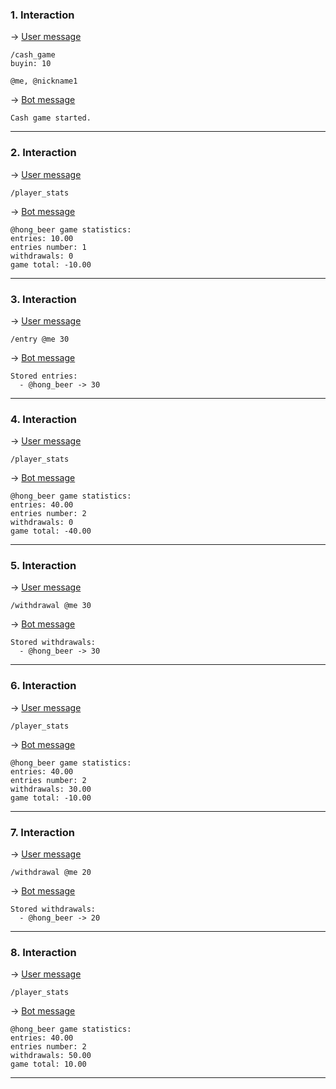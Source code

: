 ### 1. Interaction

&rarr; <ins>User message</ins>

```
/cash_game
buyin: 10

@me, @nickname1 
```

&rarr; <ins>Bot message</ins>

``` 
Cash game started. 
``` 
___

### 2. Interaction

&rarr; <ins>User message</ins>

```
/player_stats 
```

&rarr; <ins>Bot message</ins>

``` 
@hong_beer game statistics:
entries: 10.00
entries number: 1
withdrawals: 0
game total: -10.00 
``` 
___

### 3. Interaction

&rarr; <ins>User message</ins>

```
/entry @me 30 
```

&rarr; <ins>Bot message</ins>

``` 
Stored entries: 
  - @hong_beer -> 30 
``` 
___

### 4. Interaction

&rarr; <ins>User message</ins>

```
/player_stats 
```

&rarr; <ins>Bot message</ins>

``` 
@hong_beer game statistics:
entries: 40.00
entries number: 2
withdrawals: 0
game total: -40.00 
``` 
___

### 5. Interaction

&rarr; <ins>User message</ins>

```
/withdrawal @me 30 
```

&rarr; <ins>Bot message</ins>

``` 
Stored withdrawals: 
  - @hong_beer -> 30 
``` 
___

### 6. Interaction

&rarr; <ins>User message</ins>

```
/player_stats 
```

&rarr; <ins>Bot message</ins>

``` 
@hong_beer game statistics:
entries: 40.00
entries number: 2
withdrawals: 30.00
game total: -10.00 
``` 
___

### 7. Interaction

&rarr; <ins>User message</ins>

```
/withdrawal @me 20 
```

&rarr; <ins>Bot message</ins>

``` 
Stored withdrawals: 
  - @hong_beer -> 20 
``` 
___

### 8. Interaction

&rarr; <ins>User message</ins>

```
/player_stats 
```

&rarr; <ins>Bot message</ins>

``` 
@hong_beer game statistics:
entries: 40.00
entries number: 2
withdrawals: 50.00
game total: 10.00 
``` 
___